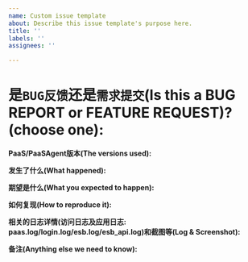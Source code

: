 ```yaml
---
name: Custom issue template
about: Describe this issue template's purpose here.
title: ''
labels: ''
assignees: ''

---
```


<!--
感谢提交issue, 在提交前, 请回答下列的问题, 以便更高效地沟通.

另外, 可以先根据关键字搜索issue, 可能已经有其他用户提交过了.

如果是一个 bug反馈. 尽可能提供详细的信息, 否则我们可能无法帮助到你

如果是一个 需求提交, 请对需求进行详细描述.

Thanks for filing an issue! Before hitting the button, please answer these questions. It's helpful to search the existing GitHub issues first. It's likely that another user has already reported the issue you're facing, or it's a known issue that we're already aware of

If this is a BUG REPORT, please:
  - Fill in as much of the template below as you can.  If you leave out
    information, we can't help you as well.

If this is a FEATURE REQUEST, please:
  - Describe *in detail* the feature/behavior/change you'd like to see.
-->


是`BUG反馈`还是`需求提交`(Is this a BUG REPORT or FEATURE REQUEST)? (choose one):
==============


**PaaS/PaaSAgent版本(The versions used):**


**发生了什么(What happened):**


**期望是什么(What you expected to happen):**


**如何复现(How to reproduce it):**


**相关的日志详情(访问日志及应用日志: paas.log/login.log/esb.log/esb_api.log)和截图等(Log & Screenshot):**


**备注(Anything else we need to know):**
